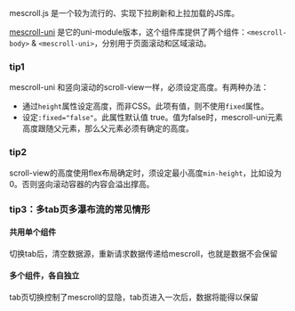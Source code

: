 mescroll.js 是一个较为流行的、实现下拉刷新和上拉加载的JS库。

[mescroll-uni](http://www.mescroll.com/uni.html) 是它的uni-module版本，这个组件库提供了两个组件：`<mescroll-body>` & `<mescroll-uni>`，分别用于页面滚动和区域滚动。

### tip1
mescroll-uni 和竖向滚动的scroll-view一样，必须设定高度。有两种办法：

-   通过`height`属性设定高度，而非CSS。此项有值，则不使用`fixed`属性。
-   设定`:fixed="false"`。此属性默认值 true。值为false时，mescroll-uni元素高度跟随父元素，那么父元素必须有确定的高度。

### tip2
scroll-view的高度使用flex布局确定时，须设定最小高度`min-height`，比如设为0。否则竖向滚动容器的内容会溢出撑高。

### tip3：多tab页多瀑布流的常见情形
#### 共用单个组件
切换tab后，清空数据源，重新请求数据传递给mescroll，也就是数据不会保留
#### 多个组件，各自独立
tab页切换控制了mescroll的显隐，tab页进入一次后，数据将能得以保留